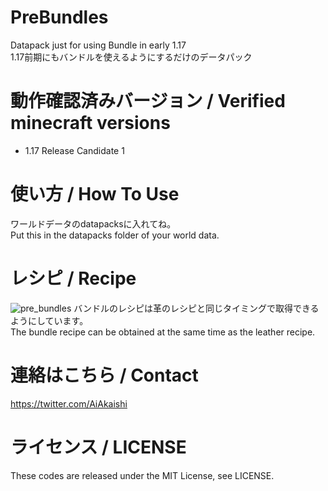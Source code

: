 # PreBundles
Datapack just for using Bundle in early 1.17  
1.17前期にもバンドルを使えるようにするだけのデータパック

# 動作確認済みバージョン / Verified minecraft versions

- 1.17 Release Candidate 1

# 使い方 / How To Use

ワールドデータのdatapacksに入れてね。  
Put this in the datapacks folder of your world data.

# レシピ / Recipe

![pre_bundles](https://user-images.githubusercontent.com/39216832/120884480-6cb43500-c61e-11eb-8d0b-5d58e8d69d5e.png)
バンドルのレシピは革のレシピと同じタイミングで取得できるようにしています。  
The bundle recipe can be obtained at the same time as the leather recipe.

# 連絡はこちら / Contact

https://twitter.com/AiAkaishi

# ライセンス / LICENSE

These codes are released under the MIT License, see LICENSE.
